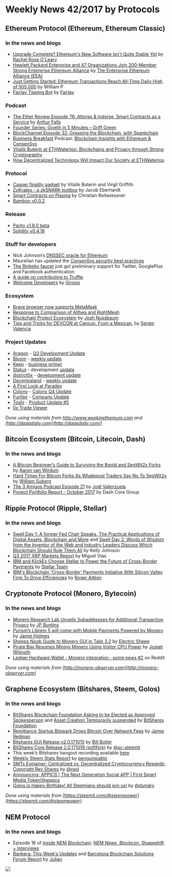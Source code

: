 
# Weekly News 42/2017 by Protocols
## Ethereum Protocol (Ethereum, Ethereum Classic)
### In the news and blogs

* [Upgrade Complete? Ethereum's New Software Isn't Quite Stable Yet](https://www.coindesk.com/update-complete-no-ethereums-new-software-isnt-stable-just-yet/) by [Rachel Rose O'Leary](https://www.coindesk.com/author/rachelroseoleary/)
* [Hewlett Packard Enterprise and 47 Organizations Join 200-Member Strong Enterprise Ethereum Alliance](https://entethalliance.org/hewlett-packard-enterprise-47-organizations-join-200-member-strong-enterprise-ethereum-alliance/) by [The Enterprise Ethereum Alliance (EEA)](https://entethalliance.org/)
* [Just Getting Started: Ethereum Transactions Reach All-Time Daily High of 505,000](https://www.cryptoanalyst.co/2017/10/19/ethereum-transactions-daily-high/?ref=rethtrader) by William P
* [Fairlay Tipping Bot](http://blog.fairlay.com/) by [Fairlay](http://fairlay.com/)

### Podcast
* [The Ether Review Episode 76: Attores & Indorse, Smart Contracts as a Service](https://etherreview.info/the-ether-review-76-attores-smart-contracts-as-a-service-a1334450a1b) by [Arthur Falls](https://etherreview.info/@arthurfalls)
* [Founder Series: Giveth in 5 Minutes – Griff Green](https://5mincrypto.com/episode/founder-series-giveth/)
* [BlockChannel Episode 32: Greasing the Blockchain, with Spankchain](http://thebitcoinpodcast.com/bc32/) 
* [Business Breakfast](https://omny.fm/shows/businessbreakfast) Podcast: [Blockchain Insights with Ethereum & ConsenSys](https://omny.fm/shows/businessbreakfast/blockchain-insights-with-ethereum-consensys-17-10)
* [Vitalik Buterin at ETHWaterloo: Blockchains and Privacy through Strong Cryptography](https://www.youtube.com/watch?v=9cDFpACnK1U)
* [How Decentralized Technology Will Impact Our Society at ETHWaterloo](https://www.youtube.com/watch?v=7qBRESY_Ejc)


### Protocol
* [Casper finality gadget](https://ethresear.ch/uploads/default/original/1X/1493a5e9434627fcf6d8ae62783b1f687c88c45c.pdf) by Vitalik Buterin and Virgil Griffith
* [ZoKrates - a zkSNARK toolbox](https://www.youtube.com/watch?v=_QyXreu64kQ) by Jacob Eberhardt
* [Smart Contracts on Plasma](https://www.youtube.com/watch?v=KzyqzEtEc3I) by Christian Reitwiessner
* [Bamboo v0.0.2](https://github.com/pirapira/bamboo/releases/tag/0.0.02)


### Release
* [Parity v1.8.0 beta](https://paritytech.io/blog/announcing-parity-1-8.html)
* [Solidity v0.4.18](https://github.com/ethereum/solidity/releases/tag/v0.4.18)


### Stuff for developers
* Nick Johnson’s [DNSSEC oracle for Ethereum](https://github.com/Arachnid/dnssec-oracle)
* Maurelian has updated the [ConsenSys security best practices](https://github.com/ConsenSys/smart-contract-best-practices) 
* [The Rinkeby faucet]( https://faucet.rinkeby.io/) just got preliminary support for Twitter, GooglePlus and Facebook authentication 
* [A guide on contributing to Truffle](https://github.com/trufflesuite/truffle/blob/master/CONTRIBUTING.md)
* [Welcome Developers](https://blog.gnosis.pm/welcome-developers-27a27901699f) by [Gnosis](https://blog.gnosis.pm/)


### Ecosystem
* [Brave browser now supports MetaMask](https://github.com/brave/browser-laptop/releases/tag/v0.19.53dev)
* [Response to Comparison of Althea and RightMesh](https://www.rightmesh.io/response-comparison-althea-rightmesh/)
* [Blockchain Project Ecosystem](https://medium.com/@josh_nussbaum/blockchain-project-ecosystem-8940ababaf27) by [Josh Nussbaum](https://medium.com/@josh_nussbaum)
* [Tips and Tricks for DEVCON at Cancun. From a Mexican.](https://medium.com/dopameme-io/tips-and-tricks-for-devcon-at-cancun-from-a-mexican-1adb13189883) by [Sergio Valencia](https://medium.com/@sergio.valencia)


### Project Updates
* [Aragon](https://aragon.one/) - [Q3 Development Update](https://blog.aragon.one/aragon-q3-development-update-ea69bc33f313)
* [Bloom](https://hellobloom.io/) - [weekly update](https://blog.hellobloom.io/bloom-weekly-update-10-16-478015df5c7b)
* [Keep](https://keep.network) - [business primer](https://keep.network/primer)
* [Status](https://status.im/) - development [update](https://blog.status.im/status-development-update-for-10th-12th-of-october-b2b93506e180)
* [district0x](https://district0x.io/) - [development update](https://blog.district0x.io/district0x-dev-update-october-17th-2017-6b1e837e49c4)
* [Decentraland](https://decentraland.org/) - [weekly update](https://blog.decentraland.org/decentraland-weekly-updates-1ceccb0a89de)
* [A First Look at Paradex](https://medium.com/paradex/paradex-first-look-e11260232354)
* [Colony](https://blog.colony.io/) - [Colony Q4 Update](https://blog.colony.io/colony-q4-update-287cda939fde)
* [Funfair](https://funfair.io/) - [Company Update](https://funfair.io/funfair-company-update-16th-october-2017/)
* [Toshi](https://blog.toshi.org/) - [Product Update #5](https://blog.toshi.org/product-update-5-new-bots-for-developers-further-ux-improvements-fd201af74abf)
* [0x Trade Viewer](http://0xtrades.info/)

*Done using materials from http://www.weekinethereum.com and [http://dappdaily.com](http://dappdaily.com/)*

## Bitcoin Ecosystem (Bitcoin, Litecoin, Dash)
### In the news and blogs
* [A Bitcoin Beginner’s Guide to Surviving the Bgold and SegWit2x Forks](https://bitcoinmagazine.com/articles/bitcoin-beginners-guide-surviving-bgold-and-segwit2x-forks/) by [Aaron van Wirdum](https://bitcoinmagazine.com/authors/aaron-van-wirdum/)
* [Hard Times For Bitcoin Forks As Whalepool Traders Say No To SegWit2x](https://cointelegraph.com/news/hard-times-for-bitcoin-forks-as-whalepool-traders-say-no-to-segwit2x) by [William Suberg](https://cointelegraph.com/authors/william_suberg)
* [The 3 Amigos Podcast Episode 21](https://www.dashforcenews.com/dash-force-news-3-amigos-podcast-episode-21-with-alex-werner-and-graham-de-barra/) by [Joël Valenzuela](https://www.dashforcenews.com/author/joelvalenzuela/)
* [Project Portfolio Report - October 2017](https://www.dash.org/forum/threads/project-portfolio-report-october-2017.17424/#post-142868) by Dash Core Group


## Ripple Protocol (Ripple, Stellar)
### In the news and blogs
* [Swell Day 1: A former Fed Chair Speaks, The Practical Applications of Digital Assets, Blockchain and More](https://ripple.com/insights/tragic-hero/swell-day-1-a-former-fed-chair-speaks-the-practical-applications-of-digital-assets-blockchain-and-more/) and [Swell Day 2: Words of Wisdom from the Inventor of the Web and Industry Leaders Discuss Which Blockchain Should Rule Them All](https://ripple.com/insights/tragic-hero/swell-day-2-words-of-wisdom-from-the-inventor-of-the-web-and-industry-leaders-discuss-which-blockchain-should-rule-them-all/) by Kelly Johnson
* [Q3 2017 XRP Markets Report](https://ripple.com/insights/q3-2017-xrp-markets-report/) by Miguel Vias
* [IBM and KlickEx Choose Stellar to Power the Future of Cross-Border Payments](https://www.stellar.org/blog/IBM-KlickEx-Partnership/) by [Stellar Team](https://www.stellar.org/blog/author/stellar-team/)
* [IBM's Blockchain 'Cross-Border' Payments Initiative With Silicon Valley Firm To Drive Efficiencies](https://www.forbes.com/sites/rogeraitken/2017/10/16/ibms-blockchain-cross-border-payments-initiative-with-silicon-valley-firm-to-drive-efficiencies#15e31da2e041) by [Roger Aitken](https://www.forbes.com/sites/rogeraitken/#18744f2ab42e)


## Cryptonote Protocol (Monero, Bytecoin)
### In the news and blogs
* [Monero Research Lab Unveils Subaddresses for Additional Transaction Privacy](https://themerkle.com/monero-research-lab-publishes-whitepaper-on-subaddresses-for-additional-transaction-privacy/) by [JP Buntinx](https://themerkle.com/author/writer10/)
* [Purism’s Librem 5 will come with Mobile Payments Powered by Monero](https://btcmanager.com/purisms-librem-5-will-power-mobile-payments-with-monero/) by [Jamie Holmes](https://btcmanager.com/author/jamie-holmes/)
* [Sheeps Noob Guide to Monero GUI in Tails 3.2](https://medium.com/@Electricsheep56/sheeps-noob-guide-to-monero-gui-in-tails-3-2-f23822499609) by [Electric Sheep](https://medium.com/@Electricsheep56)
* [Pirate Bay Resumes Mining Monero Using Visitor CPU Power](https://www.cryptocoinsnews.com/pirate-bay-resumes-mining-monero-using-visitor-cpu-power/) by [Josiah Wilmoth](https://www.cryptocoinsnews.com/author/josiah-wilmoth/)
* [Ledger Hardware Wallet - Monero integration : some news #2](https://www.reddit.com/r/Monero/comments/75w4s4/ledger_hardware_wallet_monero_integration_some/) on Reddit


*Done using materials from [http://monero-observer.com](http://monero-observer.com)* 


## Graphene Ecosystem (Bitshares, Steem, Golos)
### In the news and blogs
* [BitShares Blockchain Foundation Asking to be Elected as Approved Spokesperson](https://steemit.com/bitshares/@bitshares.fdn/bitshares-blockchain-foundation-asking-to-be-elected-as-approved-spokesperson) and [Asset Creation Temporarily suspended](http://www.bitshares.foundation/announcements/2017-10-19-bitshares-asset-creation-incident) by [BitShares Foundation](https://steemit.com/@bitshares.fdn)
* [Remittance Startup Bitspark Drops Bitcoin Over Network Fees](https://news.bitcoin.com/remittance-startup-bitspark-drops-bitcoin-over-network-fees/) by [Jamie Redman](https://news.bitcoin.com/author/jamieredman)
* [Bitshares GUI Release v2.0.171015](https://steemit.com/bitshares/@billbutler/bitshares-gui-release-v2-0-171015) by [Bill Butler](https://steemit.com/@billbutler)
* [BitShares Core Release 2.0.171019 (softfork)](https://steemit.com/bitshares/@sc-steemit/bitshares-core-release-2-0-171019-softfork) by [@sc-steemit](https://steemit.com/@sc-steemit) 
* This week’s Bitshares hangout recording available [here](https://steemit.com/eos-project/@officialfuzzy/bitshares-hangout-43-or-2017-10-21-or-sat-100pm-utc-or-opensource-agenda-beyondbit-payouts-powered-by-sp)
* [Weekly Steem Stats Report](https://steemit.com/steemit/@penguinpablo/weekly-steem-stats-report-monday-october-16-2017) by [penguinpablo](https://steemit.com/@penguinpablo)
* [SMTs Explainer: Centralized vs. Decentralized Cryptocurrency Rewards; Copyright Rev Shares](https://steemit.com/smt/@ned/smts-explainer-centralized-vs-decentralized-blockchain-rewards-copyright-rev-shares-video) by [@ned](https://steemit.com/@ned)
* [Announcing: APPICS | The Next Generation Social APP | First Smart Media Token!](https://steemit.com/steemit/@appics/announcing-appics-or-the-next-generation-social-app-or-first-smart-media-token)[@appics](https://steemit.com/@appics)
* [Golos.io Happy Birthday! All Steemians should join us!](https://steemit.com/art/@dunsky/golos-io-happy-birthday-all-steemians-should-join-us) by [@dunsky](https://steemit.com/@dunsky)

*Done using materials from [https://steemit.com/@steempower](https://steemit.com/@steempower)*

## NEM Protocol
### In the news and blogs
* Episode 16 of [Inside NEM Blockchain](https://www.youtube.com/channel/UCnsSiqyb0PuQkqT4v8Xjugw): [NEM News, Blockcon, Shapeshift + Interviews](https://www.youtube.com/watch?time_continue=1&v=wawoBRHuhdM)
* [Bankera: This Week’s Updates](https://nemflash.io/bankeraweeks-updates/) and [Barcelona Blockchain Solutions Forum Report](https://nemflash.io/barcelona-blockchain-solutions-forum/) by [Julian](https://nemflash.io/author/brainofmasses/)

[![](https://steemitimages.com/DQmbEbcsjyguMBcEVizcgQRrgWYRtGy4YAqPzhHUDzNqmQi/image.png)](http://company.cyber.fund/#newsletter)





